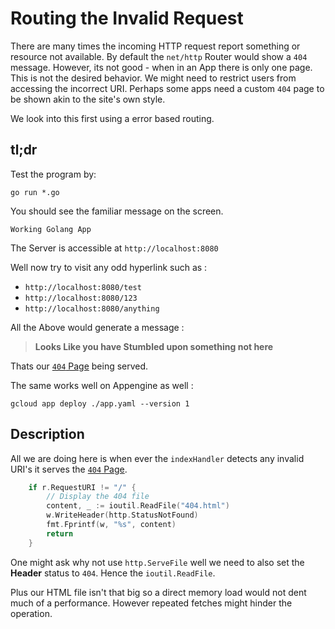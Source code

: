# Routing the Invalid Request

There are many times the incoming HTTP request report
something or resource not available.
By default the `net/http` Router would show a `404` message.
However, its not good - when in an App there is only one page.
This is not the desired behavior.
We might need to restrict
users from accessing the incorrect URI.
Perhaps some apps need a custom `404` page
to be shown akin to the site's own style.

We look into this first using a error based
routing.

## tl;dr

Test the program by:

```shell
go run *.go
```

You should see the familiar message on the screen.

`Working Golang App`

The Server is accessible at `http://localhost:8080`

Well now try to visit any odd hyperlink such as :

- `http://localhost:8080/test`
- `http://localhost:8080/123`
- `http://localhost:8080/anything`

All the Above would generate a message :

> **Looks Like you have Stumbled upon something not here**

Thats our [`404` Page](404.html) being served.

The same works well on Appengine as well :

```shell
gcloud app deploy ./app.yaml --version 1
```

## Description

All we are doing here is when ever the `indexHandler` detects
any invalid URI's it serves the [`404` Page](404.html).

```go
    if r.RequestURI != "/" {
        // Display the 404 file
        content, _ := ioutil.ReadFile("404.html")
        w.WriteHeader(http.StatusNotFound)
        fmt.Fprintf(w, "%s", content)
        return
    }
```

One might ask why not use `http.ServeFile` well we need to
also set the **Header** status to `404`.
Hence the `ioutil.ReadFile`.

Plus our HTML file isn't that big so a direct memory load would
not dent much of a performance. However repeated fetches might
hinder the operation.
